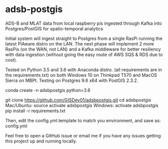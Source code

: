 # adsb-postgis
ADS-B and MLAT data from local raspberry pis ingested through Kafka into Postgres/PostGIS for spatio-temporal analytics

Initial system will ingest straight to Postgres from a single RasPi running the latest PiAware distro on the LAN.
The next phase will implement 2 more RasPis (on the WAN, not LAN) and a Kafka middleware for better resiliency
with data ingestion (without going the easy route of AWS SQS & RDS due to cost).

Tested on Python 3.5 and 3.6 with Anaconda distro. (all requirements are in the requirements.txt) on both
Windows 10 on Thinkpad T570 and MacOS Sierra on MBPt. Testing on Postgres 9.6 x64 with PostGIS 2.3.2.

conda create -n adsbpostgis python=3.6

git clone https://github.com/GISDev01/adsbpostgis.git
cd adsbpostgis
Mac/Ubuntu: source activate adsbpostgis
Windows:    activate adsbpostgis
pip install -r requirements.txt

Then, edit the config.yml.template to match you environment, and save as: config.yml

Feel free to open a GitHub issue or email me if you have any issues getting this project up and running locally.